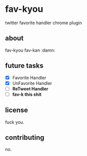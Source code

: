 # fav-kyou

twitter favorite handler chrome plugin

## about

fav-kyou fav-kan :damn:

## future tasks

- [x] Favorite Handler
- [x] UnFavorite Handler
- [ ] **ReTweet Handler**
- [ ] **fav-k this shit**

## license

fuck you.

## contributing

no.
